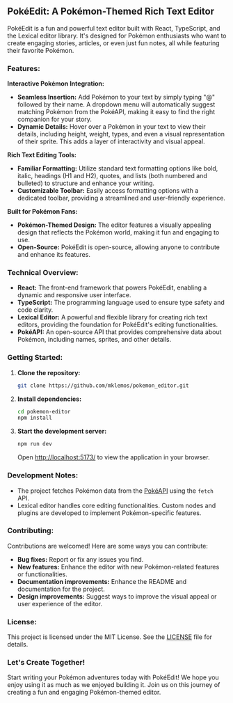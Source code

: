 ## PokéEdit: A Pokémon-Themed Rich Text Editor

PokéEdit is a fun and powerful text editor built with React, TypeScript, and the Lexical editor library. It's designed for Pokémon enthusiasts who want to create engaging stories, articles, or even just fun notes, all while featuring their favorite Pokémon. 

### Features:

**Interactive Pokémon Integration:**

* **Seamless Insertion:**  Add Pokémon to your text by simply typing "@" followed by their name.  A dropdown menu will automatically suggest matching Pokémon from the PokéAPI, making it easy to find the right companion for your story.
* **Dynamic Details:** Hover over a Pokémon in your text to view their details, including height, weight, types, and even a visual representation of their sprite. This adds a layer of interactivity and visual appeal.

**Rich Text Editing Tools:**

* **Familiar Formatting:**  Utilize standard text formatting options like bold, italic, headings (H1 and H2), quotes, and lists (both numbered and bulleted) to structure and enhance your writing.
* **Customizable Toolbar:** Easily access formatting options with a dedicated toolbar, providing a streamlined and user-friendly experience.

**Built for Pokémon Fans:**

* **Pokémon-Themed Design:** The editor features a visually appealing design that reflects the Pokémon world, making it fun and engaging to use.
* **Open-Source:**  PokéEdit is open-source, allowing anyone to contribute and enhance its features.

### Technical Overview:

* **React:** The front-end framework that powers PokéEdit, enabling a dynamic and responsive user interface.
* **TypeScript:** The programming language used to ensure type safety and code clarity.
* **Lexical Editor:** A powerful and flexible library for creating rich text editors, providing the foundation for PokéEdit's editing functionalities.
* **PokéAPI:** An open-source API that provides comprehensive data about Pokémon, including names, sprites, and other details.

### Getting Started:

1. **Clone the repository:**
   ```bash
   git clone https://github.com/mklemos/pokemon_editor.git
   ```

2. **Install dependencies:**
   ```bash
   cd pokemon-editor
   npm install 
   ```

3. **Start the development server:**
   ```bash
   npm run dev
   ```
   Open [http://localhost:5173/](http://localhost:5173/) to view the application in your browser.

### Development Notes:

* The project fetches Pokémon data from the [PokéAPI](https://pokeapi.co/) using the `fetch` API.
* Lexical editor handles core editing functionalities. Custom nodes and plugins are developed to implement Pokémon-specific features.

### Contributing:

Contributions are welcomed!  Here are some ways you can contribute:

* **Bug fixes:**  Report or fix any issues you find.
* **New features:**  Enhance the editor with new Pokémon-related features or functionalities.
* **Documentation improvements:**  Enhance the README and documentation for the project.
* **Design improvements:**  Suggest ways to improve the visual appeal or user experience of the editor.

### License:

This project is licensed under the MIT License. See the [LICENSE](LICENSE) file for details.

### Let's Create Together!

Start writing your Pokémon adventures today with PokéEdit!  We hope you enjoy using it as much as we enjoyed building it.  Join us on this journey of creating a fun and engaging Pokémon-themed editor.

